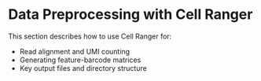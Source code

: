 # Data Preprocessing with Cell Ranger

This section describes how to use Cell Ranger for:

- Read alignment and UMI counting
- Generating feature-barcode matrices
- Key output files and directory structure
